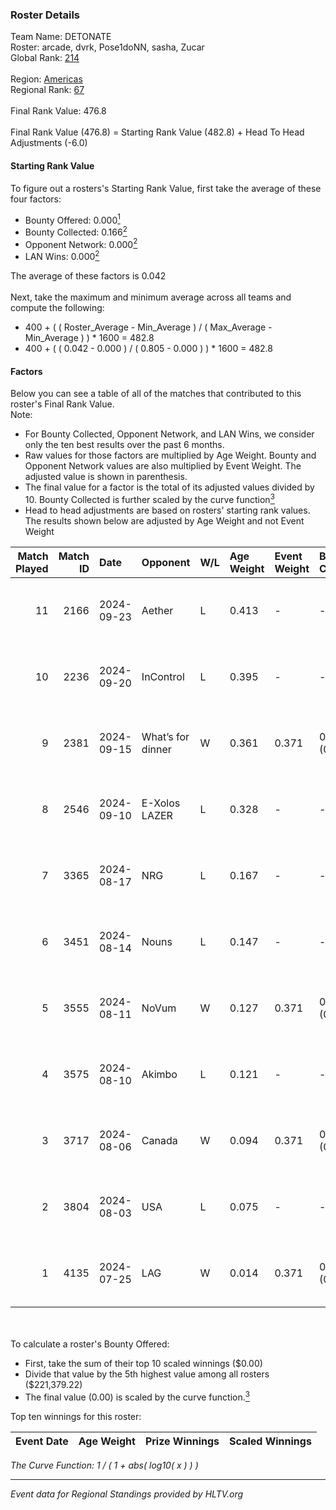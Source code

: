 ### Roster Details<br />
Team Name: DETONATE<br />
Roster: arcade, dvrk, Pose1doNN, sasha, Zucar<br />
Global Rank: [214](../../standings_global_2025_01_20.md)<br />
<br />
Region: [Americas]( ../../standings_americas_2025_01_20.md)<br />
Regional Rank: [67]( ../../standings_americas_2025_01_20.md)<br />
<br />
Final Rank Value:  476.8<br />
<br />
Final Rank Value (476.8) = Starting Rank Value (482.8) + Head To Head Adjustments (-6.0)<br />

#### Starting Rank Value<br />
To figure out a rosters's Starting Rank Value, first take the average of these four factors:<br />
- Bounty Offered: 0.000[<sup>1</sup>](#table2)
- Bounty Collected: 0.166[<sup>2</sup>](#table1)
- Opponent Network: 0.000[<sup>2</sup>](#table1)
- LAN Wins: 0.000[<sup>2</sup>](#table1)

The average of these factors is 0.042<br />
<br />
Next, take the maximum and minimum average across all teams and compute the following:<br />
- 400 + ( ( Roster_Average - Min_Average ) / ( Max_Average - Min_Average ) ) * 1600 = 482.8
- 400 + ( ( 0.042 - 0.000 ) / ( 0.805 - 0.000 ) ) * 1600 = 482.8


#### Factors<br />
Below you can see a table of all of the matches that contributed to this roster's Final Rank Value.<br />
Note:<br />

- For Bounty Collected, Opponent Network, and LAN Wins, we consider only the ten best results over the past 6 months.
- Raw values for those factors are multiplied by Age Weight. Bounty and Opponent Network values are also multiplied by Event Weight. The adjusted value is shown in parenthesis.
- The final value for a factor is the total of its adjusted values divided by 10. Bounty Collected is further scaled by the curve function[<sup>3</sup>](#curveFunction)
- Head to head adjustments are based on rosters' starting rank values. The results shown below are adjusted by Age Weight and not Event Weight
<span id="table1"></span><br />


| Match Played | Match ID | Date       | Opponent          | W/L | Age Weight | Event Weight | Bounty Collected | Opponent Network | LAN Wins  | H2H Adj. | Roster                                  |
| -: | -: | :- | :- | :- | :- | :- | :- | :- | :- | -: | :- |
|           11 |     2166 | 2024-09-23 | Aether            | L   | 0.413      | -            | -                | -                | -         |    -6.33 | arcade, dvrk, Pose1doNN, sasha, Zucar   |
|           10 |     2236 | 2024-09-20 | InControl         | L   | 0.395      | -            | -                | -                | -         |    -3.68 | arcade, dvrk, Pose1doNN, sasha, Zucar   |
|            9 |     2381 | 2024-09-15 | What’s for dinner | W   | 0.361      | 0.371        | 0.000 (0.000)    | 0.000 (0.000)    | 0 (0.000) |     4.31 | arcade, dvrk, Pose1doNN, sasha, Zucar   |
|            8 |     2546 | 2024-09-10 | E-Xolos LAZER     | L   | 0.328      | -            | -                | -                | -         |    -2.06 | arcade, dvrk, Pose1doNN, sasha, Zucar   |
|            7 |     3365 | 2024-08-17 | NRG               | L   | 0.167      | -            | -                | -                | -         |    -0.09 | emothug, Halen, Pose1doNN, sasha, Zucar |
|            6 |     3451 | 2024-08-14 | Nouns             | L   | 0.147      | -            | -                | -                | -         |    -0.14 | emothug, Halen, Pose1doNN, sasha, Zucar |
|            5 |     3555 | 2024-08-11 | NoVum             | W   | 0.127      | 0.371        | 0.000 (0.000)    | 0.000 (0.000)    | 0 (0.000) |     1.53 | Halen, Pose1doNN, rayxts, sasha, Zucar  |
|            4 |     3575 | 2024-08-10 | Akimbo            | L   | 0.121      | -            | -                | -                | -         |    -0.87 | Halen, Pose1doNN, rayxts, sasha, Zucar  |
|            3 |     3717 | 2024-08-06 | Canada            | W   | 0.094      | 0.371        | 0.002 (0.000)    | 0.063 (0.002)    | 0 (0.000) |     2.17 | Halen, Pose1doNN, rayxts, sasha, Zucar  |
|            2 |     3804 | 2024-08-03 | USA               | L   | 0.075      | -            | -                | -                | -         |    -1.16 | Halen, Pose1doNN, rayxts, sasha, Zucar  |
|            1 |     4135 | 2024-07-25 | LAG               | W   | 0.014      | 0.371        | 0.004 (0.000)    | 0.081 (0.000)    | 0 (0.000) |     0.30 | Halen, Pose1doNN, rayxts, sasha, Zucar  |

<br />
<span id="table2"></span><br />
To calculate a roster's Bounty Offered:<br />

- First, take the sum of their top 10 scaled winnings ($0.00)
- Divide that value by the 5th highest value among all rosters ($221,379.22)
- The final value (0.00) is scaled by the curve function.[<sup>3</sup>](#curveFunction)

Top ten winnings for this roster:<br />

| Event Date | Age Weight | Prize Winnings | Scaled Winnings |
| :- | -: | :- | :- |


<span id="curveFunction"></span>_The Curve Function: 1 / ( 1 + abs( log10( x ) ) )_<br />

---
_Event data for Regional Standings provided by HLTV.org_<br />

